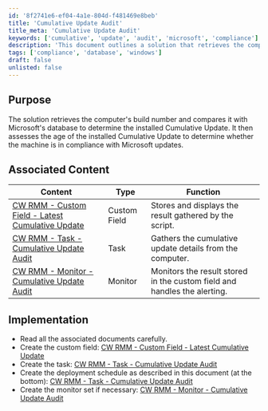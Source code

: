 ```yaml
---
id: '8f2741e6-ef04-4a1e-804d-f481469e8beb'
title: 'Cumulative Update Audit'
title_meta: 'Cumulative Update Audit'
keywords: ['cumulative', 'update', 'audit', 'microsoft', 'compliance']
description: 'This document outlines a solution that retrieves the computer build number, compares it with Microsoft’s database to identify the installed Cumulative Update, and assesses its compliance status based on the update age.'
tags: ['compliance', 'database', 'windows']
draft: false
unlisted: false
---
```


## Purpose

The solution retrieves the computer's build number and compares it with Microsoft's database to determine the installed Cumulative Update. It then assesses the age of the installed Cumulative Update to determine whether the machine is in compliance with Microsoft updates.

## Associated Content

| Content                                                                 | Type         | Function                                                       |
|-------------------------------------------------------------------------|--------------|----------------------------------------------------------------|
| [CW RMM - Custom Field - Latest Cumulative Update](<../cwrmm/custom-fields/Latest Cumulative Update.md>) | Custom Field | Stores and displays the result gathered by the script.        |
| [CW RMM - Task - Cumulative Update Audit](https://proval.itglue.com/DOC-5078775-14029442)      | Task         | Gathers the cumulative update details from the computer.      |
| [CW RMM - Monitor - Cumulative Update Audit](https://proval.itglue.com/DOC-5078775-14029444)   | Monitor      | Monitors the result stored in the custom field and handles the alerting. |

## Implementation

- Read all the associated documents carefully.
- Create the custom field: [CW RMM - Custom Field - Latest Cumulative Update](<../cwrmm/custom-fields/Latest Cumulative Update.md>)
- Create the task: [CW RMM - Task - Cumulative Update Audit](https://proval.itglue.com/DOC-5078775-14029442)
- Create the deployment schedule as described in this document (at the bottom): [CW RMM - Task - Cumulative Update Audit](https://proval.itglue.com/DOC-5078775-14029442)
- Create the monitor set if necessary: [CW RMM - Monitor - Cumulative Update Audit](https://proval.itglue.com/DOC-5078775-14029444)

